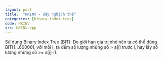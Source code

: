 ```yaml
---
layout: post
title:  "NKINV - Dãy nghịch thế"
categories: [binary-index-tree]
code: NKINV
src: NKINV.cpp
---
```


Sử dụng Binary Index Tree (BIT): Do giới hạn giá trị nhỏ nên ta có thể dùng BIT[1…60000], với mỗi i, ta đếm số lượng những số > a[i] trước i, hay lấy số lượng những số >= a[i]+1.